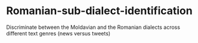 # Romanian-sub-dialect-identification
Discriminate between the Moldavian and the Romanian dialects across different text genres (news versus tweets)
